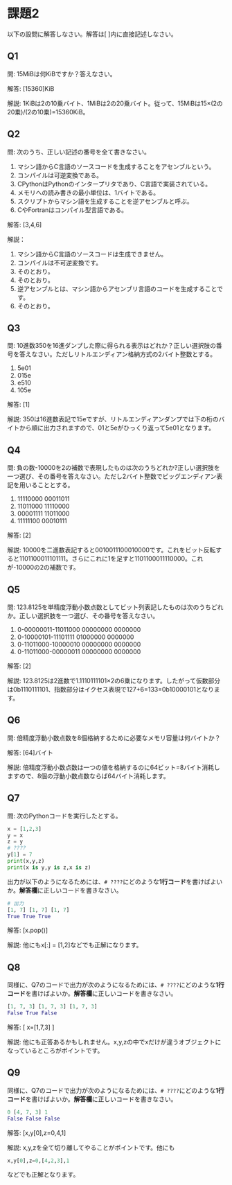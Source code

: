 # 課題2

以下の設問に解答しなさい。解答は[   ]内に直接記述しなさい。

## Q1

問: 15MiBは何KiBですか？答えなさい。

解答: [15360]KiB

解説: 1KiBは2の10乗バイト、1MiBは2の20乗バイト。従って、15MiBは15×(2の20乗)/(2の10乗)=15360KiB。

## Q2

問: 次のうち、正しい記述の番号を全て書きなさい。

1. マシン語からC言語のソースコードを生成することをアセンブルという。
2. コンパイルは可逆変換である。
3. CPythonはPythonのインタープリタであり、C言語で実装されている。
4. メモリへの読み書きの最小単位は、1バイトである。
5. スクリプトからマシン語を生成することを逆アセンブルと呼ぶ。
6. CやFortranはコンパイル型言語である。

解答: [3,4,6]

解説：

1. マシン語からC言語のソースコードは生成できません。
2. コンパイルは不可逆変換です。
3. そのとおり。
4. そのとおり。
5. 逆アセンブルとは、マシン語からアセンブリ言語のコードを生成することです。
6. そのとおり。

## Q3

問: 10進数350を16進ダンプした際に得られる表示はどれか？正しい選択肢の番号を答えなさい。ただしリトルエンディアン格納方式の2バイト整数とする。

1. 5e01
2. 015e
3. e510
4. 105e

解答: [1]

解説: 350は16進数表記で15eですが、リトルエンディアンダンプでは下の桁のバイトから順に出力されますので、01と5eがひっくり返って5e01となります。

## Q4

問: 負の数-10000を2の補数で表現したものは次のうちどれか?正しい選択肢を一つ選び、その番号を答えなさい。ただし2バイト整数でビッグエンディアン表記を用いることとする。

1. 11110000 00011011
2. 11011000 11110000
3. 00001111 11011000
4. 11111100 00010111

解答: [2]

解説: 10000を二進数表記すると0010011100010000です。これをビット反転すると1101100011101111。さらにこれに1を足すと1101100011110000。これが-10000の2の補数です。

## Q5

問: 123.8125を単精度浮動小数点数としてビット列表記したものは次のうちどれか。正しい選択肢を一つ選び、その番号を答えなさい。

1. 0-00000011-11011000 00000000 0000000
2. 0-10000101-11101111 01000000 0000000
3. 0-11011000-10000010 00000000 0000000
4. 0-11011000-00000011 00000000 0000000

解答: [2]

解説: 123.8125は2進数で1.1110111101×2の6乗になります。したがって仮数部分は0b1110111101、指数部分はイクセス表現で127+6=133=0b10000101となります。

## Q6

問: 倍精度浮動小数点数を8個格納するために必要なメモリ容量は何バイトか？

解答: [64]バイト

解説: 倍精度浮動小数点数は一つの値を格納するのに64ビット=8バイト消耗しますので、8個の浮動小数点数ならば64バイト消耗します。

## Q7

問: 次のPythonコードを実行したとする。

```python
x = [1,2,3]
y = x
z = y
# ????
y[1] = 7
print(x,y,z)
print(x is y,y is z,x is z)
```

出力が以下のようになるためには、`# ????`にどのような**1行コード**を書けばよいか。**解答欄**に正しいコードを書きなさい。

```python
# 出力
[1, 7] [1, 7] [1, 7]
True True True
```

解答: [x.pop()]

解説: 他にもx[:] = [1,2]などでも正解になります。

## Q8

同様に、Q7のコードで出力が次のようになるためには、`# ????`にどのような**1行コード**を書けばよいか。**解答欄**に正しいコードを書きなさい。

```python
[1, 7, 3] [1, 7, 3] [1, 7, 3]
False True False
```

解答: [ x=[1,7,3] ]

解説: 他にも正答あるかもしれません。x,y,zの中でxだけが違うオブジェクトになっているところがポイントです。

## Q9

同様に、Q7のコードで出力が次のようになるためには、`# ????`にどのような**1行コード**を書けばよいか。**解答欄**に正しいコードを書きなさい。

```python
0 [4, 7, 3] 1
False False False
```

解答: [x,y[0],z=0,4,1]

解説: x,y,zを全て切り離してやることがポイントです。他にも

```python
x,y[0],z=0,[4,2,3],1
```

などでも正解となります。
